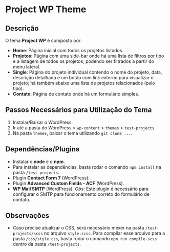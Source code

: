 # Project WP Theme

## Descrição
O tema **Project WP** é composto por:
- **Home**: Página inicial com todos os projetos listados.
- **Projetos**: Página com uma side-bar onde há uma lista de filtros por tipo e a listagem de todos os projetos, podendo ser filtrados a partir do menu lateral.
- **Single**: Página do projeto individual contendo o nome do projeto, data, descrição detalhada e um botão com link externo para visualizar o projeto; há também abaixo uma lista de projetos relacionados (pelo tipo).
- **Contato**: Página de contato onde há um formulário simples.

## Passos Necessários para Utilização do Tema
1. Instalar/Baixar o WordPress.
2. Ir até a pasta do WordPress > `wp-content` > `themes` > `test-projects`
3. Na pasta `themes`, baixar o tema utilizando `git clone ...`.

## Dependências/Plugins
- Instalar o **node** e o **npm**.
- Para instalar as dependências, basta rodar o comando `npm install` na pasta `/test-projects`.
- Plugin **Contact Form 7** (WordPress).
- Plugin **Advanced Custom Fields - ACF** (WordPress).
- **WP Mail SMTP** (WordPress). *Obs*: Este plugin é necessário para configurar o SMTP para funcionamento correto do formulário de contato.

## Observações
- Caso precise atualizar o CSS, será necessário mexer na pasta `/test-projects/scss` no arquivo `style.scss`. Para compilar esse arquivo para a pasta `/css/style.css`, basta rodar o comando `npm run compile-scss` dentro da pasta `/test-projects`.

